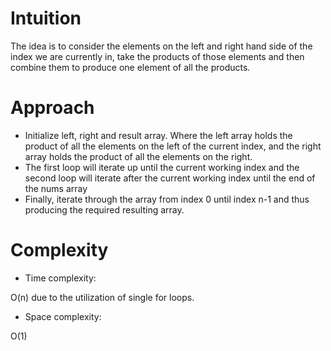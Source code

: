 # Intuition
<!-- Describe your first thoughts on how to solve this problem. -->
The idea is to consider the elements on the left and right hand side of the index we are currently in, take the products of those elements and then combine them to produce one element of all the products.

# Approach
<!-- Describe your approach to solving the problem. -->
- Initialize left, right and result array. Where the left array holds the product of all the elements on the left of the current index, and the right array holds the product of all the elements on the right.
- The first loop will iterate up until the current working index and the second loop will iterate after the current working index until the end of the nums array
- Finally, iterate through the array from index 0 until index n-1 and thus producing the required resulting array.


# Complexity
- Time complexity:
<!-- Add your time complexity here, e.g. $$O(n)$$ -->
O(n) due to the utilization of single for loops.

- Space complexity:
<!-- Add your space complexity here, e.g. $$O(n)$$ -->
O(1)
